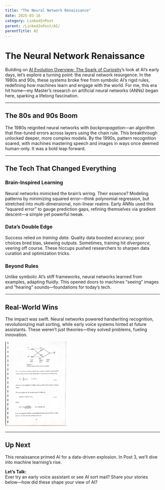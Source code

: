 ```yaml
---
title: "The Neural Network Renaissance"
date: 2025-03-16
category: LinkedInPost
parent: /LinkedInPost/AI/
parentTitle: AI
---
```

# The Neural Network Renaissance

Building on [AI Evolution Overview: The Spark of Curiosity](https://wiseagent.github.io/blogs/LinkedIN_post20250309.html)’s look at AI’s early days, let’s explore a turning point: the neural network resurgence. In the 1980s and 90s, these systems broke free from symbolic AI’s rigid rules, redefining how machines learn and engage with the world. For me, this era hit home—my Master’s research on artificial neural networks (ANNs) began here, sparking a lifelong fascination.

---

## The 80s and 90s Boom

The 1980s reignited neural networks with *backpropagation*—an algorithm that fine-tuned errors across layers using the chain rule. This breakthrough unlocked deeper, more complex models. By the 1990s, pattern recognition soared, with machines mastering speech and images in ways once deemed human-only. It was a bold leap forward.

---

## The Tech That Changed Everything

### Brain-Inspired Learning

Neural networks mimicked the brain’s wiring. Their essence? Modeling patterns by minimizing squared error—think polynomial regression, but stretched into multi-dimensional, non-linear realms. Early ANNs used this “squared error” to gauge prediction gaps, refining themselves via gradient descent—a simple yet powerful tweak.

### Data’s Double Edge

Success relied on *training data*. Quality data boosted accuracy; poor choices bred bias, skewing outputs. Sometimes, training hit *divergence*, veering off course. These hiccups pushed researchers to sharpen data curation and optimization tricks.

### Beyond Rules

Unlike symbolic AI’s stiff frameworks, neural networks learned from examples, adapting fluidly. This opened doors to machines “seeing” images and “hearing” sounds—foundations for today’s tech.

---

## Real-World Wins

The impact was swift. Neural networks powered handwriting recognition, revolutionizing mail sorting, while early voice systems hinted at future assistants. These weren’t just theories—they solved problems, fueling innovation.

<img src="/assets/LinkedInPost/ANN_samplepage.png" alt="drawing" style="width:200px;"/>

---

## Up Next

This renaissance primed AI for a data-driven explosion. In Post 3, we’ll dive into machine learning’s rise.

**Let’s Talk:**  
Ever try an early voice assistant or see AI sort mail? Share your stories below—how did these shape your view of AI?
